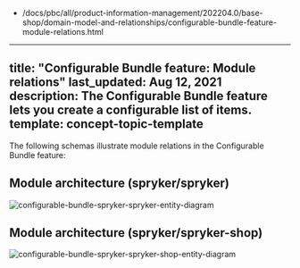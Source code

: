   - /docs/pbc/all/product-information-management/202204.0/base-shop/domain-model-and-relationships/configurable-bundle-feature-module-relations.html
---
title: "Configurable Bundle feature: Module relations"
last_updated: Aug 12, 2021
description: The Configurable Bundle feature lets you create a configurable list of items.
template: concept-topic-template
---

The following schemas illustrate module relations in the Configurable Bundle feature:

## Module architecture (spryker/spryker)

<div class="width-100">

![configurable-bundle-spryker-spryker-entity-diagram](https://confluence-connect.gliffy.net/embed/image/12083b7a-4a09-4bc2-922c-e55d8382f542.png?utm_medium=live&utm_source=custom)

</div>

## Module architecture (spryker/spryker-shop)

<div class="width-100">

![configurable-bundle-spryker-spryker-shop-entity-diagram](https://confluence-connect.gliffy.net/embed/image/681b72ec-5381-4e69-893d-52f90ce0b250.png?utm_medium=live&utm_source=custom)

</div>
